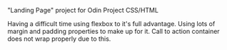 "Landing Page" project for Odin Project CSS/HTML

Having a difficult time using flexbox to it's full advantage. Using lots of margin and padding properties to make up for it. Call to action container does not wrap properly due to this.
